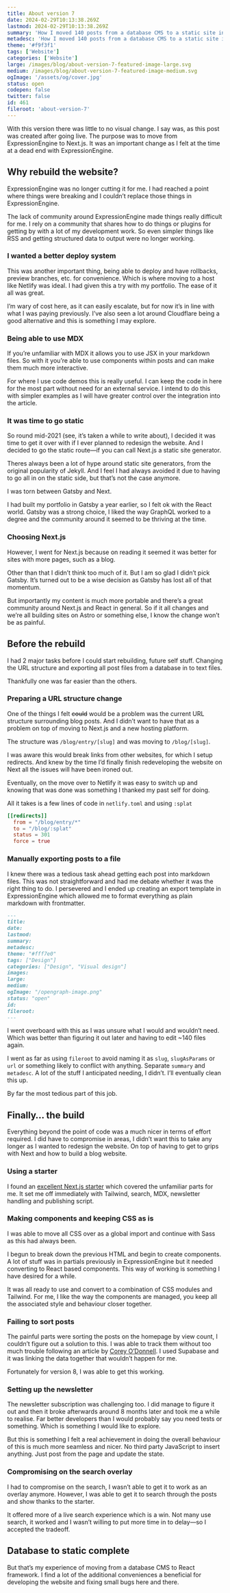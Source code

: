 ```yaml
---
title: About version 7
date: 2024-02-29T10:13:38.269Z
lastmod: 2024-02-29T10:13:38.269Z
summary: 'How I moved 140 posts from a database CMS to a static site in Next.js. No redesign just website rebuild and some hindsight into the decision making.'
metadesc: 'How I moved 140 posts from a database CMS to a static site in Next.js. No redesign just website rebuild and some hindsight into the decision making.'
theme: '#f9f3f1'
tags: ['Website']
categories: ['Website']
large: /images/blog/about-version-7-featured-image-large.svg
medium: /images/blog/about-version-7-featured-image-medium.svg
ogImage: '/assets/og/cover.jpg'
status: open
codepen: false
twitter: false
id: 461
fileroot: 'about-version-7'
---
```


With this version there was little to no visual change. I say was, as this post was created after going live. The purpose was to move from ExpressionEngine to Next.js. It was an important change as I felt at the time at a dead end with ExpressionEngine.

## Why rebuild the website?
ExpressionEngine was no longer cutting it for me. I had reached a point where things were breaking and I couldn’t replace those things in ExpressionEngine.

The lack of community around ExpressionEngine made things really difficult for me. I rely on a community that shares how to do things or plugins for getting by with a lot of my development work. So even simpler things like RSS and getting structured data to output were no longer working.

### I wanted a better deploy system
This was another important thing, being able to deploy and have rollbacks, preview branches, etc. for convenience. Which is where moving to a host like Netlify was ideal. I had given this a try with my portfolio. The ease of it all was great.

I’m wary of cost here, as it can easily escalate, but for now it’s in line with what I was paying previously. I’ve also seen a lot around Cloudflare being a good alternative and this is something I may explore.

### Being able to use MDX
If you’re unfamiliar with MDX it allows you to use JSX in your markdown files. So with it you’re able to use components within posts and can make them much more interactive.

For where I use code demos this is really useful. I can keep the code in here for the most part without need for an external service. I intend to do this with simpler examples as I will have greater control over the integration into the article.

### It was time to go static
So round mid-2021 (see, it’s taken a while to write about), I decided it was time to get it over with if I ever planned to redesign the website. And I decided to go the static route—if you can call Next.js a static site generator.

Theres always been a lot of hype around static site generators, from the original popularity of Jekyll. And I feel I had always avoided it due to having to go all in on the static side, but that’s not the case anymore.

I was torn between Gatsby and Next.

I had built my portfolio in Gatsby a year earlier, so I felt ok with the React world. Gatsby was a strong choice, I liked the way GraphQL worked to a degree and the community around it seemed to be thriving at the time.

### Choosing Next.js
However, I went for Next.js because on reading it seemed it was better for sites with more pages, such as a blog.

Other than that I didn’t think too much of it. But I am so glad I didn’t pick Gatsby. It’s turned out to be a wise decision as Gatsby has lost all of that momentum.

But importantly my content is much more portable and there’s a great community around Next.js and React in general. So if it all changes and we’re all building sites on Astro or something else, I know the change won’t be as painful.

## Before the rebuild
I had 2 major tasks before I could start rebuilding, future self stuff. Changing the URL structure and exporting all post files from a database in to text files.

Thankfully one was far easier than the others.

### Preparing a URL structure change
One of the things I felt ~~could~~ would be a problem was the current URL structure surrounding blog posts. And I didn’t want to have that as a problem on top of moving to Next.js and a new hosting platform.

The structure was `/blog/entry/[slug]` and was moving to `/blog/[slug]`.

I was aware this would break links from other websites, for which I setup redirects. And knew by the time I’d finally finish redeveloping the website on Next all the issues will have been ironed out.

Eventually, on the move over to Netlify it was easy to switch up and knowing that was done was something I thanked my past self for doing.

All it takes is a few lines of code in `netlify.toml` and using `:splat`

```toml:netlify.toml showLineNumbers
[[redirects]]
  from = "/blog/entry/*"
  to = "/blog/:splat"
  status = 301
  force = true
```

### Manually exporting posts to a file
I knew there was a tedious task ahead getting each post into markdown files. This was not straightforward and had me debate whether it was the right thing to do. I persevered and I ended up creating an export template in ExpressionEngine which allowed me to format everything as plain markdown with frontmatter.

```yaml:example-frontmatter.md
---
title:
date:
lastmod:
summary:
metadesc:
theme: "#fff7e0"
tags: ["Design"]
categories: ["Design", "Visual design"]
images:
large:
medium:
ogImage: "/opengraph-image.png"
status: "open"
id:
fileroot:
---
```

I went overboard with this as I was unsure what I would and wouldn’t need. Which was better than figuring it out later and having to edit ~140 files again.

I went as far as using `fileroot` to avoid naming it as  `slug`, `slugAsParams` or `url` or something likely to conflict with anything. Separate `summary` and `metadesc`. A lot of the stuff I anticipated needing, I didn’t. I’ll eventually clean this up.

By far the most tedious part of this job.

## Finally… the build
Everything beyond the point of code was a much nicer in terms of effort required. I did have to compromise in areas, I didn’t want this to take any longer as I wanted to redesign the website. On top of having to get to grips with Next and how to build a blog website.

### Using a starter
I found an [excellent Next.js starter](https://github.com/timlrx/tailwind-nextjs-starter-blog) which covered the unfamiliar parts for me. It set me off immediately with Tailwind, search, MDX, newsletter handling and publishing script.

### Making components and keeping CSS as is
I was able to move all CSS over as a global import and continue with Sass as this had always been.

I begun to break down the previous HTML and begin to create components. A lot of stuff was in partials previously in ExpressionEngine but it needed converting to React based components. This way of working is something I have desired for a while.

It was all ready to use and convert to a combination of CSS modules and Tailwind. For me, I like the way the components are managed, you keep all the associated style and behaviour closer together.

### Failing to sort posts
The painful parts were sorting the posts on the homepage by view count, I couldn’t figure out a solution to this. I was able to track them without too much trouble following an article by [Corey O’Donnell](https://codebycorey.com/blog/page-views-nextjs-supabase). I used Supabase and it was linking the data together that wouldn’t happen for me.

Fortunately for version 8, I was able to get this working.

### Setting up the newsletter
The newsletter subscription was challenging too. I did manage to figure it out and then it broke afterwards around 8 months later and took me a while to realise. Far better developers than I would probably say you need tests or something. Which is something I would like to explore.

But this is something I felt a real achievement in doing the overall behaviour of this is much more seamless and nicer. No third party JavaScript to insert anything. Just post from the page and update the state.

### Compromising on the search overlay
I had to compromise on the search, I wasn’t able to get it to work as an overlay anymore. However, I was able to get it to search through the posts and show thanks to the starter.

It offered more of a live search experience which is a win. Not many use search, it worked and I wasn’t willing to put more time in to delay—so I accepted the tradeoff.

## Database to static complete
But that’s my experience of moving from a database CMS to React framework. I find a lot of the additional conveniences a beneficial for developing the website and fixing small bugs here and there.
